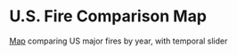 U.S. Fire Comparison Map
===============

[Map](http://abenrob.github.io/us_fire_compare/) comparing US major fires by year, with temporal slider
